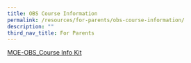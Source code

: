 ```yaml
---
title: OBS Course Information
permalink: /resources/for-parents/obs-course-information/
description: ""
third_nav_title: For Parents
---
```

[MOE-OBS_Course Info Kit](/files/MOE-OBS_Course-Info-Kit-1.pdf)